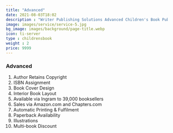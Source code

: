 ```yaml
---
title: "Advanced"
date: 2021-08-03T18:02
description : "Writer Publishing Solutions Advanced Children's Book Publishing Package"
image: images/service/service-5.jpg
bg_image: images/background/page-title.webp
icon: ti-server
type : childrensbook
weight : 2
price: 9999
---
```


### Advanced

1. Author Retains Copyright
2. ISBN Assignment
3. Book Cover Design
4. Interior Book Layout
5. Available via Ingram to 39,000 booksellers
6. Sales via Amazon.com and Chapters.com
7. Automatic Printing & Fulfilment
8. Paperback Availability
9. Illustrations
10. Multi-book Discount